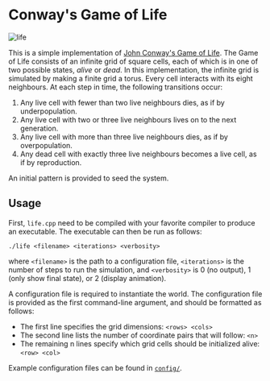 [1]: https://en.wikipedia.org/wiki/Conway%27s_Game_of_Life

# Conway's Game of Life

![life](https://upload.wikimedia.org/wikipedia/commons/e/e5/Gospers_glider_gun.gif)

This is a simple implementation of [John Conway's Game of Life][1]. The Game of Life consists of an infinite grid of
square cells, each of which is in one of two possible states, _alive_ or _dead_. In this implementation, the infinite
grid is simulated by making a finite grid a torus. Every cell interacts with its eight neighbours. At each step in
time, the following transitions occur:

1. Any live cell with fewer than two live neighbours dies, as if by underpopulation.
2. Any live cell with two or three live neighbours lives on to the next generation.
3. Any live cell with more than three live neighbours dies, as if by overpopulation.
4. Any dead cell with exactly three live neighbours becomes a live cell, as if by reproduction.

An initial pattern is provided to seed the system.

## Usage

First, `life.cpp` need to be compiled with your favorite compiler to produce an executable. The executable can then
be run as follows:

`./life <filename> <iterations> <verbosity>`

where `<filename>` is the path to a configuration file, `<iterations>` is the number of steps to run the simulation,
and `<verbosity>` is 0 (no output), 1 (only show final state), or 2 (display animation).

A configuration file is required to instantiate the world. The configuration file is provided as the first
command-line argument, and should be formatted as follows:

* The first line specifies the grid dimensions: `<rows> <cols>`
* The second line lists the number of coordinate pairs that will follow: `<n>`
* The remaining n lines specify which grid cells should be initialized alive: `<row> <col>`

Example configuration files can be found in [`config/`](config).